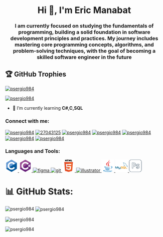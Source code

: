 <h1 align="center">Hi 👋, I'm Eric Manabat</h1>
<h3 align="center">I am currently focused on studying the fundamentals of programming, building a solid foundation in software development principles and practices. My journey includes mastering core programming concepts, algorithms, and problem-solving techniques, with the goal of becoming a skilled software engineer in the future</h3>

## 🏆 GitHub Trophies
<p align="left"> <a href="https://github.com/ryo-ma/github-profile-trophy"><img src="https://github-profile-trophy.vercel.app/?username=psergio984" alt="psergio984" /></a> </p>

<p align="left"> <a href="https://twitter.com/psergio984" target="blank"><img src="https://img.shields.io/twitter/follow/psergio984?logo=twitter&style=for-the-badge" alt="psergio984" /></a> </p>

- 🌱 I’m currently learning **C#,C,SQL**

<h3 align="left">Connect with me:</h3>
<p align="left">
<a href="https://twitter.com/psergio984" target="blank"><img align="center" src="https://raw.githubusercontent.com/rahuldkjain/github-profile-readme-generator/master/src/images/icons/Social/twitter.svg" alt="psergio984" height="30" width="40" /></a>
<a href="https://stackoverflow.com/users/27043125" target="blank"><img align="center" src="https://raw.githubusercontent.com/rahuldkjain/github-profile-readme-generator/master/src/images/icons/Social/stack-overflow.svg" alt="27043125" height="30" width="40" /></a>
<a href="https://instagram.com/psergio984" target="blank"><img align="center" src="https://raw.githubusercontent.com/rahuldkjain/github-profile-readme-generator/master/src/images/icons/Social/instagram.svg" alt="psergio984" height="30" width="40" /></a>
<a href="https://www.youtube.com/@psergio9842" target="blank"><img align="center" src="https://raw.githubusercontent.com/rahuldkjain/github-profile-readme-generator/master/src/images/icons/Social/youtube.svg" alt="psergio984" height="30" width="40" /></a>
<a href="https://www.hackerrank.com/eric_manabatseam" target="blank"><img align="center" src="https://raw.githubusercontent.com/rahuldkjain/github-profile-readme-generator/master/src/images/icons/Social/hackerrank.svg" alt="psergio984" height="30" width="40" /></a>
<a href="https://www.codewars.com/users/PSergio984" target="blank"><img align="center" src="https://raw.githubusercontent.com/rahuldkjain/github-profile-readme-generator/master/src/images/icons/Social/codeforces.svg" alt="psergio984" height="30" width="40" /></a>
<a href="https://www.leetcode.com/psergio984" target="blank"><img align="center" src="https://raw.githubusercontent.com/rahuldkjain/github-profile-readme-generator/master/src/images/icons/Social/leet-code.svg" alt="psergio984" height="30" width="40" /></a>
</p>

<h3 align="left">Languages and Tools:</h3>
<p align="left"> <a href="https://www.cprogramming.com/" target="_blank" rel="noreferrer"> <img src="https://raw.githubusercontent.com/devicons/devicon/master/icons/c/c-original.svg" alt="c" width="40" height="40"/> </a> <a href="https://www.w3schools.com/cs/" target="_blank" rel="noreferrer"> <img src="https://raw.githubusercontent.com/devicons/devicon/master/icons/csharp/csharp-original.svg" alt="csharp" width="40" height="40"/> </a> <a href="https://www.figma.com/" target="_blank" rel="noreferrer"> <img src="https://www.vectorlogo.zone/logos/figma/figma-icon.svg" alt="figma" width="40" height="40"/> </a> <a href="https://git-scm.com/" target="_blank" rel="noreferrer"> <img src="https://www.vectorlogo.zone/logos/git-scm/git-scm-icon.svg" alt="git" width="40" height="40"/> </a> <a href="https://www.w3.org/html/" target="_blank" rel="noreferrer"> <img src="https://raw.githubusercontent.com/devicons/devicon/master/icons/html5/html5-original-wordmark.svg" alt="html5" width="40" height="40"/> </a> <a href="https://www.adobe.com/in/products/illustrator.html" target="_blank" rel="noreferrer"> <img src="https://www.vectorlogo.zone/logos/adobe_illustrator/adobe_illustrator-icon.svg" alt="illustrator" width="40" height="40"/> </a> <a href="https://www.java.com" target="_blank" rel="noreferrer"> <img src="https://raw.githubusercontent.com/devicons/devicon/master/icons/java/java-original.svg" alt="java" width="40" height="40"/> </a> <a href="https://www.mysql.com/" target="_blank" rel="noreferrer"> <img src="https://raw.githubusercontent.com/devicons/devicon/master/icons/mysql/mysql-original-wordmark.svg" alt="mysql" width="40" height="40"/> </a> <a href="https://www.photoshop.com/en" target="_blank" rel="noreferrer"> <img src="https://raw.githubusercontent.com/devicons/devicon/master/icons/photoshop/photoshop-line.svg" alt="photoshop" width="40" height="40"/> </a> </p>

# 📊 GitHub Stats:
<p><img align="left" src="https://github-readme-stats.vercel.app/api/top-langs?username=psergio984&show_icons=true&locale=en&layout=compact" alt="psergio984" /></p>

<p>&nbsp;<img align="center" src="https://github-readme-stats.vercel.app/api?username=psergio984&show_icons=true&locale=en" alt="psergio984" /></p>

<p><img align="center" src="https://github-readme-streak-stats.herokuapp.com/?user=psergio984&" alt="psergio984" /></p>

<p align="left"> <img src="https://komarev.com/ghpvc/?username=psergio984&label=Profile%20views&color=0e75b6&style=flat" alt="psergio984" /> </p>
